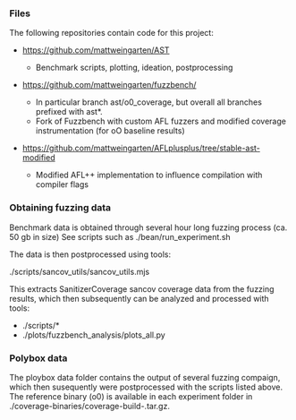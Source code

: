 ### Files

The following repositories contain code for this project:

- https://github.com/mattweingarten/AST
   - Benchmark scripts, plotting, ideation, postprocessing
  
- https://github.com/mattweingarten/fuzzbench/
  - In particular branch ast/o0_coverage, but overall all branches prefixed with ast*.
  - Fork of Fuzzbench with custom AFL fuzzers and modified coverage instrumentation (for oO baseline results)  
    
- https://github.com/mattweingarten/AFLplusplus/tree/stable-ast-modified
  - Modified AFL++ implementation to influence compilation with compiler flags 
    
### Obtaining fuzzing data

Benchmark data is obtained through several hour long fuzzing process (ca. 50 gb in size)
See scripts such as ./bean/run_experiment.sh

The data is then postprocessed using tools:

./scripts/sancov_utils/sancov_utils.mjs

This extracts SanitizerCoverage sancov coverage data from the fuzzing results,
which then subsequently can be analyzed and processed with tools:

- ./scripts/*
- ./plots/fuzzbench_analysis/plots_all.py


### Polybox data
The ploybox data folder contains the output of several fuzzing compaign, which then susequently were postprocessed with the scripts listed above.
The reference binary (o0) is available in each experiment folder in ./coverage-binaries/coverage-build-<experiment>.tar.gz.
